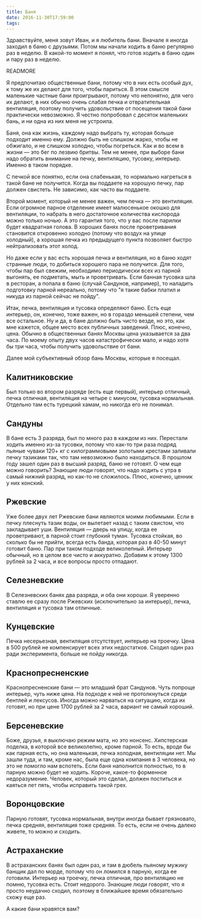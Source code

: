 ```yaml
---
title: Баня
date: 2016-11-30T17:59:00
tags:
---
```


Здравствуйте, меня зовут Иван, и я любитель бани. Вначале я иногда заходил в баню с друзьями. Потом мы начали ходить в баню
регулярно раз в неделю. В какой-то момент я понял, что готов ходить в баню один и пару раз в неделю.

READMORE

Я предпочитаю общественные бани, потому что в них есть особый дух, к тому же их делают для того, чтобы париться. В этом
смысле маленькие частные бани проигрывают, потому что непонятно, для чего их делают, в них обычно очень слабая печка и
отвратительная вентиляция, поэтому получить удовольствие от посещения такой бани практически невозможно. Я честно
попробовал с десяток маленьких бань, и ни одна из них меня не устроила.

Баня, она как жизнь, каждому надо выбрать ту, которая больше подходит именно ему. Должно быть не слишком жарко, чтобы не
обжигало, и не слишком холодно, чтобы погреться. Как и во всем в жизни — это бег по лезвию бритвы.
Тем не менее, при выборе бани надо обратить внимание на печку, вентиляцию, тусовку, интерьер. Именно в таком порядке.

С печкой все понятно, если она слабенькая, то нормально нагреться в такой бане не получится. Когда вы поддаете на
хорошую печку, пар должен свистеть. Не зависимо, как часто вы поддаете.

Второй момент, который не менее важен, чем печка — это вентиляция. Если огромное парное отделение имеет малюсенькое
окошко для вентиляции, то набрать в него достаточное количества кислорода можно только ночью. А это гарантия того, что у
вас после парилки будет квадратная голова. В хороших банях после проветривания становится откровенно холодно (потому что
воздух на улице холодный), а хорошая печка из предыдущего пункта позволяет быстро нейтрализовать этот холод.

Но даже если у вас есть хорошая печка и вентиляция, но в баню ходят странные люди, то добиться хорошего пара не
получится. Для того, чтобы пар был свежим, необходимо периодически всех из парной выгонять, ее подметать, мыть и проветривать.
Если банная тусовка шла в ресторан, а попала в баню (случай Сандунов, например), то наладить подготовку парной
нереально, потому что "я такие бабки платил и никуда из парной сейчас не пойду".

Итак, печка, вентиляция и тусовка определяют баню. Есть еще интерьер, он, конечно, тоже важен, но в гораздо меньшей
степени, чем все остальное. Ну и да, в бане должно быть чисто везде, но это, как мне кажется, общее место всех публичных
заведений. Плюс, конечно, цена. Обычно в общественных банях Москвы цена указывается за два часа. По моему опыту двух
часов катастрофически мало, и надо хотя бы три часа, чтобы получить удовольствие от бани.

Далее мой субъективный обзор бань Москвы, которые я посещал.

## Калитниковские

Был только во втором разряде (есть еще первый), интерьер отличный, печка отличная, вентиляция на четыре с минусом,
тусовка нормальная. Отдельно там есть турецкий хамам, но никогда его не понимал.

## Сандуны

В бане есть 3 разряда, был по много раз в каждом из них. Перестали ходить именно из-за тусовки, потому что как-то три
раза подряд пьяные чуваки 120+ кг с килограммовыми золотыми крестами заливали печку тазиками так, что там невозможно
было находиться. В прошлом году зашел один раз в высший разряд, баню не готовят. О чем еще можно говорить? Знающие люди
говорят, что надо ходить с утра в самый нижний разряд, но как-то не сложилось. Плюс, конечно, ценник у них конский.

## Ржевские

Уже более двух лет Ржевские бани являются моими любимыми. Если в печку плеснуть тазик воды, он вылетает назад с таким
свистом, что закладывает уши. Вентиляция — дверь на улицу, когда ее проветривают, в парной стоит глубокий туман. Тусовка
стойкая, во сколько бы не прийти, всегда есть банда, которая раз в 40-50 минут готовит баню. Пар при таком подходе
великолепный. Интерьер обычный, но в целом все чисто и аккуратно. Добавим к этому 1300 рублей за 2 часа, и все вопросы
просто отпадают.

## Селезневские

В Селезневских банях два разряда, и оба они хороши. Я уверенно ставлю ее сразу после Ржевских (исключительно за
интерьер), печка, вентиляция и тусовка там отличные.

## Кунцевские

Печка несерьезная, вентиляция отсутствует, интерьер на троечку. Цена в 500 рублей не компенсирует всех этих недостатков.
Сходил один раз ради эксперимента, больше не пойду никогда.

## Краснопресненские

Краснопресненские бани — это младший брат Сандунов. Чуть попроще интерьер, чуть ниже цена. На подходе к ней не
протолкнуться среди бентлей и лексусов. Иногда можно нарваться на ситуацию, когда их готовят, но при цене 1700 рублей за
2 часа, вариант не самый хороший.

## Берсеневские

Боже, друзья, я выключаю режим мата, но это нонсенс. Хипстерская поделка, в которой все великолепно, кроме парной. То
есть, вроде бы как парная есть, но она маленькая, печка холодная, вентиляции нет. Мы зашли туда, и там, кроме нас, была
еще одна компания в 3 человека, но это не помогло нам вспотеть. Если баня наполнится полностью, то в парную можно будет
не ходить. Короче, какое-то форменное недоразумение. Человек, который это сделал, должен поститься и каяться лет пять,
чтобы исправить такой грех.

## Воронцовские

Парную готовят, тусовка нормальная, внутри иногда бывает грязновато, печка средняя, вентиляция тоже средняя. То есть,
если не очень далеко живете, то можно и сходить.

## Астраханские

В астраханских банях был один раз, и там в дюбель пьяному мужику банщик дал по морде, потому что он ломился в парную,
когда ее готовили. Интерьер на троечку, печка отличная, про вентиляцию не помню, тусовка есть. Стоит недорого. Знающие
люди говорят, что я просто неудачно сходил, поэтому в ближайшее время обязательно схожу еще раз.

А какие бани нравятся вам?
